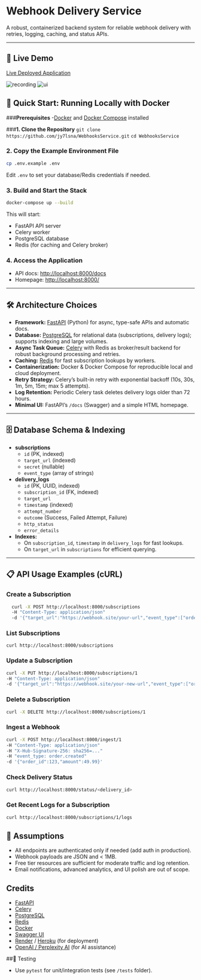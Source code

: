 # Webhook Delivery Service

A robust, containerized backend system for reliable webhook delivery with retries, logging, caching, and status APIs.

---

## 🚀 Live Demo

[Live Deployed Application](https://webhooksservice-4.onrender.com/) 

![recording](https://github.com/user-attachments/assets/b3035ab4-bf7b-4b37-9f60-5e27392e2ad4)
![ui](https://github.com/user-attachments/assets/9d6d064b-c94d-47d1-9b80-b75d8a871a5e)



## 🐳 Quick Start: Running Locally with Docker

###**Prerequisites**
-[Docker](https://www.docker.com/get-started) and [Docker Compose](https://docs.docker.com/compose/install/) installed

###**1. Clone the Repository**
```git clone https://github.com/jy7lsna/WebhooksService.git```
```cd WebhooksService```


### **2. Copy the Example Environment File**
```bash
cp .env.example .env
```

Edit `.env` to set your database/Redis credentials if needed.

### **3. Build and Start the Stack**
```bash
docker-compose up --build
```

This will start:
- FastAPI API server
- Celery worker
- PostgreSQL database
- Redis (for caching and Celery broker)

### **4. Access the Application**
- API docs: [http://localhost:8000/docs](http://localhost:8000/docs)
- Homepage: [http://localhost:8000/](http://localhost:8000/)

---

## 🛠️ Architecture Choices

- **Framework:** [FastAPI](https://fastapi.tiangolo.com/) (Python) for async, type-safe APIs and automatic docs.
- **Database:** [PostgreSQL](https://www.postgresql.org/) for relational data (subscriptions, delivery logs); supports indexing and large volumes.
- **Async Task Queue:** [Celery](https://docs.celeryq.dev/) with Redis as broker/result backend for robust background processing and retries.
- **Caching:** [Redis](https://redis.io/) for fast subscription lookups by workers.
- **Containerization:** Docker & Docker Compose for reproducible local and cloud deployment.
- **Retry Strategy:** Celery’s built-in retry with exponential backoff (10s, 30s, 1m, 5m, 15m; max 5 attempts).
- **Log Retention:** Periodic Celery task deletes delivery logs older than 72 hours.
- **Minimal UI:** FastAPI’s `/docs` (Swagger) and a simple HTML homepage.

---

## 🗄️ Database Schema & Indexing

- **subscriptions**
  - `id` (PK, indexed)
  - `target_url` (indexed)
  - `secret` (nullable)
  - `event_type` (array of strings)
- **delivery_logs**
  - `id` (PK, UUID, indexed)
  - `subscription_id` (FK, indexed)
  - `target_url`
  - `timestamp` (indexed)
  - `attempt_number`
  - `outcome` (Success, Failed Attempt, Failure)
  - `http_status`
  - `error_details`
- **Indexes:**  
  - On `subscription_id`, `timestamp` in `delivery_logs` for fast lookups.
  - On `target_url` in `subscriptions` for efficient querying.

---

## 📋 API Usage Examples (cURL)

### **Create a Subscription**
```bash
  curl -X POST http://localhost:8000/subscriptions
  -H "Content-Type: application/json"  
  -d '{"target_url":"https://webhook.site/your-url","event_type":["order.created"],"secret":"mysecret"}
```


### **List Subscriptions**
```curl http://localhost:8000/subscriptions```

### **Update a Subscription**
```bash
curl -X PUT http://localhost:8000/subscriptions/1
-H "Content-Type: application/json"
-d '{"target_url":"https://webhook.site/your-new-url","event_type":["order.updated"]}
```


### **Delete a Subscription**
```bash
curl -X DELETE http://localhost:8000/subscriptions/1
```


### **Ingest a Webhook**
```bash
curl -X POST http://localhost:8000/ingest/1
-H "Content-Type: application/json"
-H "X-Hub-Signature-256: sha256=..."
-H "event_type: order.created"
-d '{"order_id":123,"amount":49.99}'
```


### **Check Delivery Status**
```bash
curl http://localhost:8000/status/<delivery_id>
```


### **Get Recent Logs for a Subscription**
```bash
curl http://localhost:8000/subscriptions/1/logs
```

## 📝 Assumptions

- All endpoints are authenticated only if needed (add auth in production).
- Webhook payloads are JSON and < 1MB.
- Free tier resources are sufficient for moderate traffic and log retention.
- Email notifications, advanced analytics, and UI polish are out of scope.

## Credits

- [FastAPI](https://fastapi.tiangolo.com/)
- [Celery](https://docs.celeryq.dev/)
- [PostgreSQL](https://www.postgresql.org/)
- [Redis](https://redis.io/)
- [Docker](https://www.docker.com/)
- [Swagger UI](https://swagger.io/tools/swagger-ui/)
- [Render](https://render.com/) / [Heroku](https://heroku.com/) (for deployment)
- [OpenAI / Perplexity AI](https://www.perplexity.ai/) (for AI assistance)

##🧪 Testing
- Use `pytest` for unit/integration tests (see `/tests` folder).

